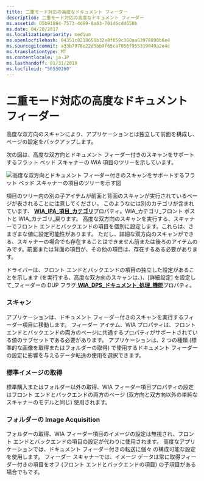 ```yaml
---
title: 二重モード対応の高度なドキュメント フィーダー
description: 二重モード対応の高度なドキュメント フィーダー
ms.assetid: 05b91864-7573-4d99-8a03-701d6cdd650b
ms.date: 04/20/2017
ms.localizationpriority: medium
ms.openlocfilehash: 04351c8218656b32e8f059c368aa63978890b6e4
ms.sourcegitcommit: a33b7978e22d5bb9f65ca7056f955319049a2e4c
ms.translationtype: MT
ms.contentlocale: ja-JP
ms.lasthandoff: 01/31/2019
ms.locfileid: "56550260"
---
```

# <a name="advanced-duplex-capable-document-feeder"></a>二重モード対応の高度なドキュメント フィーダー





高度な双方向のスキャンにより、アプリケーションとは独立して前面を構成し、ページの設定をバックアップします。

次の図は、高度な双方向とドキュメント フィーダー付きのスキャンをサポートするフラット ベッド スキャナーの WIA 項目のツリーを示しています。

![高度な双方向とドキュメント フィーダー付きのスキャンをサポートするフラット ベッド スキャナーの項目のツリーを示す図](images/wia-feeder-tree3.png)

項目のツリー内の別の子アイテムが前面と背面のスキャンが実行されているページが表されることに注意してください。 このようなには別のカテゴリが含まれています、 [ **WIA\_IPA\_項目\_カテゴリ**](https://msdn.microsoft.com/library/windows/hardware/ff551581)プロパティ。WIA\_カテゴリ\_フロント ポストと WIA\_カテゴリ\_戻ります。 高度な双方向のスキャンを実行する、スキャナーでフロント エンドとバックエンドの項目を個別に設定します。これらは、さまざまな値に設定可能性があります。 ただし、詳細な双方向のスキャンができる、スキャナーの場合でも存在することはできません前または後ろのアイテムのみです。前面または背面の項目が、その他の項目は、存在するある必要があります。

ドライバーは、フロント エンドとバックエンドの項目の独立した設定があることを示します (を実行する、高度な双方向のスキャンは、)、[詳細設定] を設定して\_フィーダーの DUP フラグ[ **WIA\_DPS\_ドキュメント\_処理\_機能**](https://msdn.microsoft.com/library/windows/hardware/ff551379)プロパティ。

### <a name="scanning"></a>スキャン

アプリケーションは、ドキュメント フィーダー付きのスキャンを実行するフィーダー項目に移動します。 フィーダー アイテム、WIA プロパティは、フロント エンドとバックエンドの両方のページに共通するプロパティがサポートされている値のサブセットである必要があります。 アプリケーションは、2 つの種類 (標準的な画像を取得またはフォルダーの取得) で使用するドキュメント フィーダーの設定に影響を与えるデータ転送の使用を選択できます。

### <a name="standard-image-acquisition"></a>標準イメージの取得

標準購入またはフォルダー以外の取得、WIA フィーダー項目プロパティの設定はフロント エンドとバックエンドの両方のページ (双方向と双方向以外の単純なスキャナーのモデルと同じ) 使用されます。

### <a name="folder-image-acquisition"></a>フォルダーの Image Acquisition

フォルダーの取得、WIA フィーダー項目のイメージの設定は無視され、フロント エンドとバックエンドの項目の設定が代わりに使用されます。 高度なアプリケーションでは、ドキュメント フィーダー付きの転送に個々 の構成可能な設定を使用します。 フィーダー スキャナーでは、イメージ データは常に取得フィーダー付きの項目をオフ (フロント エンドとバックエンドの項目) の子項目がある場合でもです。

 

 




